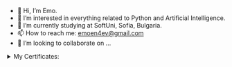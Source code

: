 - 👋 Hi, I’m Emo.
- 👀 I’m interested in everything related to Python and Artificial Intelligence.
- 🌱 I’m currently studying at SoftUni, Sofia, Bulgaria.
- 📫 How to reach me: emoen4ev@gmail.com
- 💞️ I’m looking to collaborate on ...
<details>
<summary>My Certificates:</summary>
<br>
  
[Programming Basics](https://softuni.bg/certificates/details/124638/a4bd60cf)

[Programming Fundamentals with Python](https://softuni.bg/certificates/details/131756/ed84e531)

[Python Advanced](https://softuni.bg/certificates/details/135963/28f03b2d)
  
</details>

<!---
emoen4ev/emoen4ev is a ✨ special ✨ repository because its `README.md` (this file) appears on your GitHub profile.
You can click the Preview link to take a look at your changes.
--->
